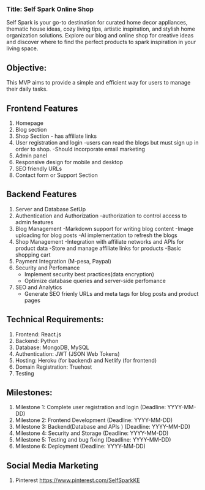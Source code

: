 ### Title: Self Spark Online Shop
Self Spark is your go-to destination for curated home decor appliances, thematic house ideas, cozy living tips, artistic inspiration, and stylish home organization solutions. Explore our blog and online shop for creative ideas and discover where to find the perfect products to spark inspiration in your living space.

## Objective:
This MVP aims to provide a simple and efficient way for users to manage their daily tasks.

## Frontend Features

1. Homepage
2. Blog section
3. Shop Section - has affiliate links
4. User registration and login
   -users can read the blogs but must sign up in order to shop.
   -Should incorporate email marketing
5. Admin panel
6. Responsive design for mobile and desktop
7. SEO friendly URLs
8. Contact form or Support Section


## Backend Features
1. Server and Database SetUp 
2. Authentication and Authorization -authorization to control access to admin features
3. Blog Management
   -Markdown support for writing blog content
   -Image uploading for blog posts
   -AI implementation to refresh the blogs
4. Shop Management
   -Integration with affiliate networks and APIs for product data
   -Store and manage affiliate links for products
   -Basic shopping cart
5. Payment Integration (M-pesa, Paypal)
6. Security and Perfomance
   - Implement security best practices(data encryption)
   - Optimize database queries and server-side perfomance
7. SEO and Analytics
   - Generate SEO frienly URLs and meta tags for blog posts and product pages

## Technical Requirements:
1. Frontend: React.js
2. Backend: Python
3. Database: MongoDB, MySQL
4. Authentication: JWT (JSON Web Tokens)
5. Hosting: Heroku (for backend) and Netlify (for frontend)
6. Domain Registration: Truehost
7. Testing



## Milestones:
1. Milestone 1: Complete user registration and login (Deadline: YYYY-MM-DD)
2. Milestone 2: Frontend Development (Deadline: YYYY-MM-DD)
3. Milestone 3: Backend(Database and APIs ) (Deadline: YYYY-MM-DD)
4. Milestone 4: Security and Storage (Deadline: YYYY-MM-DD)
5. Milestone 5: Testing and bug fixing (Deadline: YYYY-MM-DD)
6. Milestone 6: Deployment (Deadline: YYYY-MM-DD)

## Social Media Marketing
1. Pinterest 
https://www.pinterest.com/SelfSparkKE